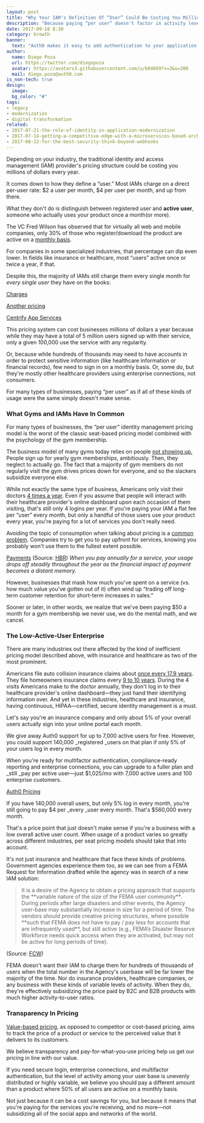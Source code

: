 ```yaml
---
layout: post
title: "Why Your IAM's Definition Of “User” Could Be Costing You Millions"
description: "Because paying “per user” doesn't factor in activity levels, you could be drastically overpaying"
date: 2017-09-18 8:30
category: Growth
banner:
  text: "Auth0 makes it easy to add authentication to your application."
author:
  name: Diego Poza
  url: https://twitter.com/diegopoza
  avatar: https://avatars3.githubusercontent.com/u/604869?v=3&s=200
  mail: diego.poza@auth0.com
is_non-tech: true
design:
  image:
  bg_color: "#"
tags:
- legacy
- modernization
- digital transformation
related:
- 2017-07-21-the-role-of-identity-in-application-modernization
- 2017-07-14-getting-a-competitive-edge-with-a-microservices-based-architecture
- 2017-08-22-for-the-best-security-think-beyond-webhooks
---
```


Depending on your industry, the traditional identity and access management (IAM) provider's pricing structure could be costing you millions of dollars every year.

It comes down to how they define a “user.” Most IAMs charge on a direct per-user rate: $2 a user per month, $4 per user per month, and up from there.

What they don't do is distinguish between registered user and **active user**, someone who actually uses your product once a month(or more).

The VC Fred Wilson has observed that for virtually all web and mobile companies, only 30% of those who register/download the product are active on a [monthly basis](http://avc.com/2011/07/301010/).

For companies in some specialized industries, that percentage can dip even lower. In fields like insurance or healthcare, most “users” active once or twice a year, if that.

Despite this, the majority of IAMs still charge them every single month for _every single user_ they have on the books:

[Charges](https://cdn.auth0.com/blog/iam/charges.png)

[Another pricing](https://cdn.auth0.com/blog/iam/another-charges.png)

[Centrify App Services](https://cdn.auth0.com/blog/iam/centrifyappservices.png)

This pricing system can cost businesses millions of dollars a year because while they may have a total of 5 million users signed up with their service, only a given 100,000 use the service with any regularity.

Or, because while hundreds of thousands may need to have accounts in order to protect sensitive information (like healthcare information or financial records), few need to sign in on a monthly basis. Or, some do, but they're mostly other healthcare providers using enterprise connections, not consumers.

For many types of businesses, paying “per user” as if all of these kinds of usage were the same simply doesn't make sense.

### What Gyms and IAMs Have In Common

For many types of businesses, the “per user” identity management pricing model is the worst of the classic seat-based pricing model combined with the psychology of the gym membership.

The business model of many gyms today relies on people [not showing up.](http://www.npr.org/sections/money/2014/12/30/373996649/why-we-sign-up-for-gym-memberships-but-don-t-go-to-the-gym) People sign up for yearly gym memberships, ambitiously. Then, they neglect to actually go. The fact that a majority of gym members do not regularly visit the gym drives prices down for everyone, and so the slackers subsidize everyone else.

While not exactly the same type of business, Americans only visit their doctors [4 times a year](https://www.forbes.com/sites/niallmccarthy/2014/09/04/americans-visit-their-doctor-4-times-a-year-people-in-japan-visit-13-times-a-year-infographic/#56a1f24ee347). Even if you assume that people will interact with their healthcare provider's online dashboard upon each occasion of them visiting, that's still only 4 logins per year. If you're paying your IAM a flat fee per “user” every month, but only a handful of those users use your product every year, you're paying for a lot of services you don't really need.

Avoiding the topic of consumption when talking about pricing is a [common problem](https://hbr.org/2002/09/pricing-and-the-psychology-of-consumption). Companies try to get you to pay upfront for services, knowing you probably won't use them to the fullest extent possible.

[Payments](https://cdn.auth0.com/blog/iam/payments.gif)
(Source: [HBR](https://hbr.org/2002/09/pricing-and-the-psychology-of-consumption)) _When you pay annually for a service, your usage drops off steadily throughout the year as the financial impact of payment becomes a distant memory._

However, businesses that mask how much you've spent on a service (vs. how much value you've gotten out of it) often wind up “trading off long-term customer retention for short-term increases in sales.”

Sooner or later, in other words, we realize that we've been paying $50 a month for a gym membership we never use, we do the mental math, and we cancel.

### The Low-Active-User Enterprise

There are many industries out there affected by the kind of inefficient pricing model described above, with insurance and healthcare as two of the most prominent.

Americans file auto collision insurance claims about [once every 17.9 years](http://www.foxbusiness.com/features/2011/06/17/heres-how-many-car-accidents-youll-have.html). They file homeowners insurance claims every [9 to 10 years](http://finance.zacks.com/average-homeowner-file-insurance-claims-8387.html). During the 4 visits Americans make to the doctor annually, they don't log in to their healthcare provider's online dashboard—they just hand their identifying information over. And yet in these industries, healthcare and insurance, having continuous, HIPAA—certified, secure identity management is a must.

Let's say you're an insurance company and only about 5% of your overall users actually sign into your online portal each month.

We give away Auth0 support for up to 7,000 active users for free. However, you could support 140,000 _registered _users on that plan if only 5% of your users log in every month.

When you're ready for multifactor authentication, compliance-ready reporting and enterprise connections, you can upgrade to a fuller plan and _still _pay per active user—just $1,025/mo with 7,000 active users and 100 enterprise customers.

[Auth0 Pricing](https://cdn.auth0.com/blog/auth0/pricing.png)

If you have 140,000 overall users, but only 5% log in every month, you're still going to pay $4 per _every _user every month. That's $560,000 every month.

That's a price point that just doesn't make sense if you're a business with a low overall active user count. When usage of a product varies so greatly across different industries, per seat pricing models should take that into account.

It's not just insurance and healthcare that face these kinds of problems. Government agencies experience them too, as we can see from a FEMA Request for Information drafted while the agency was in search of a new IAM solution:


<blockquote> It is a desire of the Agency to obtain a pricing approach that supports the **variable nature of the size of the FEMA user community**. During periods after large disasters and other events, the Agency user-base may substantially increase in size for a period of time. The vendors should provide creative pricing structures, where possible **such that FEMA does not have to pay / pay less for accounts that are infrequently used**, but still active (e.g., FEMA’s Disaster Reserve Workforce needs quick access when they are activated, but may not be active for long periods of time). </blockquote>

(Source: [FCW](https://fcw.com/articles/2009/01/27/fema-seeks-it.aspx))


FEMA doesn't want their IAM to charge them for hundreds of thousands of users when the total number in the Agency's userbase will be far lower the majority of the time. Nor do insurance providers, healthcare companies, or any business with these kinds of variable levels of activity. When they do, they're effectively subsidizing the price paid by B2C and B2B products with much higher activity-to-user ratios.

### Transparency In Pricing

[Value-based pricing](https://en.wikipedia.org/wiki/Value-based_pricing), as opposed to competitor or cost-based pricing, aims to track the price of a product or service to the perceived value that it delivers to its customers.

We believe transparency and pay-for-what-you-use pricing help us get our pricing in line with our value.

If you need secure login, enterprise connections, and multifactor authentication, but the level of activity among your user base is unevenly distributed or highly variable, we believe you should pay a different amount than a product where 50% of all users are active on a monthly basis.

Not just because it can be a cost savings for you, but because it means that you're paying for the services you're receiving, and no more—not subsidizing all of the social apps and networks of the world. 